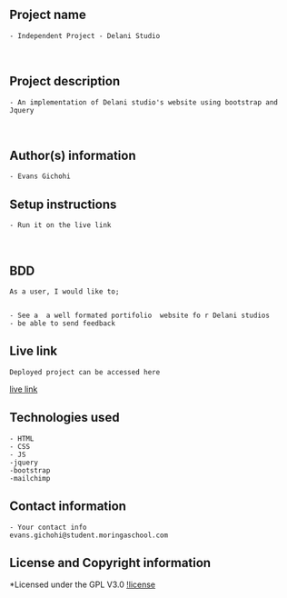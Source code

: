## Project name
    - Independent Project - Delani Studio
​
## Project description
    - An implementation of Delani studio's website using bootstrap and Jquery
  
​
## Author(s) information
    - Evans Gichohi
  
## Setup instructions
    - Run it on the live link
​
## BDD
    As a user, I would like to;


    - See a  a well formated portifolio  website fo r Delani studios
    - be able to send feedback
  
## Live link
    Deployed project can be accessed here 
  [live link](https://gichohievans.github.io/Delanistudio/)
​
## Technologies used
    - HTML
    - CSS
    - JS
    -jquery
    -bootstrap
    -mailchimp
  
## Contact information
    - Your contact info
    evans.gichohi@student.moringaschool.com
  
## License and Copyright information
*Licensed under the GPL V3.0
    [!license](https://github.com/gichohievans/Delanistudio/blob/main/LICENSE)